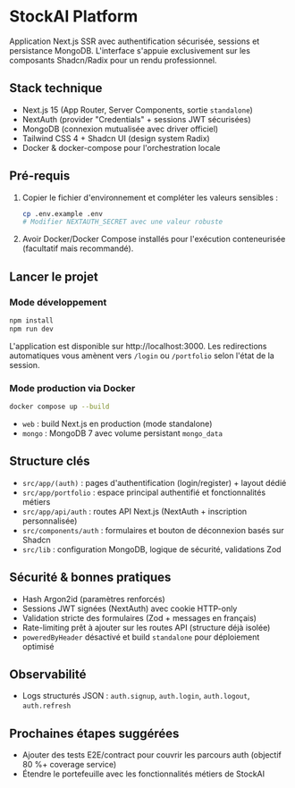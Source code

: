 # StockAI Platform

Application Next.js SSR avec authentification sécurisée, sessions et persistance MongoDB. L'interface s'appuie exclusivement sur les composants Shadcn/Radix pour un rendu professionnel.

## Stack technique

- Next.js 15 (App Router, Server Components, sortie `standalone`)
- NextAuth (provider "Credentials" + sessions JWT sécurisées)
- MongoDB (connexion mutualisée avec driver officiel)
- Tailwind CSS 4 + Shadcn UI (design system Radix)
- Docker & docker-compose pour l'orchestration locale

## Pré-requis

1. Copier le fichier d'environnement et compléter les valeurs sensibles :
   ```bash
   cp .env.example .env
   # Modifier NEXTAUTH_SECRET avec une valeur robuste
   ```
2. Avoir Docker/Docker Compose installés pour l'exécution conteneurisée (facultatif mais recommandé).

## Lancer le projet

### Mode développement

```bash
npm install
npm run dev
```

L'application est disponible sur http://localhost:3000. Les redirections automatiques vous amènent vers `/login` ou `/portfolio` selon l'état de la session.

### Mode production via Docker

```bash
docker compose up --build
```

- `web` : build Next.js en production (mode standalone)
- `mongo` : MongoDB 7 avec volume persistant `mongo_data`

## Structure clés

- `src/app/(auth)` : pages d'authentification (login/register) + layout dédié
- `src/app/portfolio` : espace principal authentifié et fonctionnalités métiers
- `src/app/api/auth` : routes API Next.js (NextAuth + inscription personnalisée)
- `src/components/auth` : formulaires et bouton de déconnexion basés sur Shadcn
- `src/lib` : configuration MongoDB, logique de sécurité, validations Zod

## Sécurité & bonnes pratiques

- Hash Argon2id (paramètres renforcés)
- Sessions JWT signées (NextAuth) avec cookie HTTP-only
- Validation stricte des formulaires (Zod + messages en français)
- Rate-limiting prêt à ajouter sur les routes API (structure déjà isolée)
- `poweredByHeader` désactivé et build `standalone` pour déploiement optimisé

## Observabilité

- Logs structurés JSON : `auth.signup`, `auth.login`, `auth.logout`, `auth.refresh`

## Prochaines étapes suggérées

- Ajouter des tests E2E/contract pour couvrir les parcours auth (objectif 80 %+ coverage service)
- Étendre le portefeuille avec les fonctionnalités métiers de StockAI
